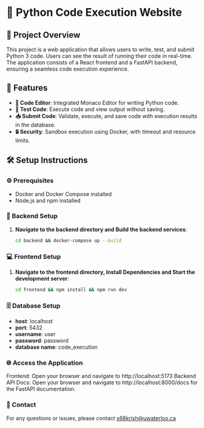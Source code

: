# 🐍 Python Code Execution Website
## 🚀 Project Overview

This project is a web application that allows users to write, test, and submit Python 3 code. Users can see the result of running their code in real-time. The application consists of a React frontend and a FastAPI backend, ensuring a seamless code execution experience.

## 🌟 Features

- **📝 Code Editor**: Integrated Monaco Editor for writing Python code.
- **🚀 Test Code**: Execute code and view output without saving.
- **📥 Submit Code**: Validate, execute, and save code with execution results in the database.
- **🔒 Security**: Sandbox execution using Docker, with timeout and resource limits.

## 🛠️ Setup Instructions

### ⚙️ Prerequisites

- Docker and Docker Compose installed
- Node.js and npm installed

### 🐍 Backend Setup

1. **Navigate to the backend directory and Build the backend services**:
   ```sh
   cd backend && docker-compose up --build
   ```

### 💻 Frontend Setup

1. **Navigate to the frontend directory, Install Dependencies and Start the development server**:
   ```sh
   cd frontend && npm install && npm run dev
   ```

### 🗄️ Database Setup

- **host**: localhost
- **port**: 5432
- **username**: user
- **password**: password
- **database name**: code_execution

### 🌐 Access the Application

Frontend: Open your browser and navigate to http://localhost:5173
Backend API Docs: Open your browser and navigate to http://localhost:8000/docs for the FastAPI documentation.

### 📧 Contact
For any questions or issues, please contact s68krish@uwaterloo.ca
